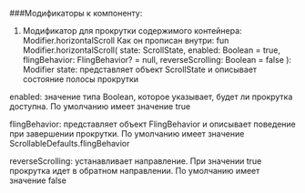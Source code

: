 ###Модификаторы к компоненту:

1. Модификатор для прокрутки содержимого контейнера: Modifier.horizontalScroll
Как он прописан внутри:
fun Modifier.horizontalScroll(
    state: ScrollState,
    enabled: Boolean = true,
    flingBehavior: FlingBehavior? = null,
    reverseScrolling: Boolean = false
): Modifier
state: представляет объект ScrollState и описывает состояние полосы прокрутки

enabled: значение типа Boolean, которое указывает, будет ли прокрутка доступна. По умолчанию имеет значение true

flingBehavior: представляет объект FlingBehavior и описывает поведение при завершении прокрутки. По умолчанию имеет значение ScrollableDefaults.flingBehavior

reverseScrolling: устанавливает направление. При значении true прокрутка идет в обратном направлении. По умолчанию имеет значение false
